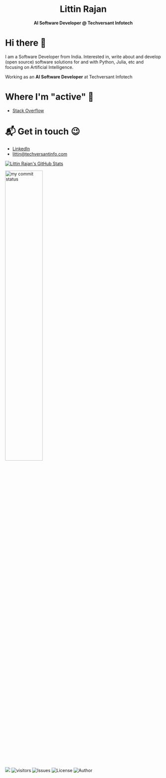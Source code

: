 <h1 align='center' style="color=blue;"> Littin Rajan </h1>
 <p align='center'><b>AI Software Developer @ Techversant Infotech</b></p>


# Hi there 👋

I am a Software Developer from India. Interested in, write about and develop (open source) software solutions for and with Python, Julia, etc and focusing on Artificial Intelligence.

Working as an **AI Software Developer** at Techversant Infotech


# Where I'm "active" 🙂
* [Stack Overflow](https://stackoverflow.com/users/12266677/littin-rajan)

# 📬 Get in touch 😉
- [LinkedIn](https://www.linkedin.com/in/littinrajan)
- [littin@techversantinfo.com](mailto:littin@techversantinfo.com)



<a href="https://github.com/littintech/littintech">
  <img align="center" src="https://github-readme-stats.vercel.app/api?username=littintech&show_icons=true&line_height=27&count_private=true&title_color=ffffff&text_color=c9cacc&icon_color=2bbc8a&bg_color=1d1f21" alt="Littin Rajan's GitHub Stats" />
</a>

<p align="left">
<img src="https://github-readme-streak-stats.herokuapp.com/?user=littintech&theme=ads-juicy-fresh&hide_border=true" alt="my commit status" width="49%" /> 
</p>

![](https://komarev.com/ghpvc/?username=littintech&color=blue&style=plastic&label=Profile+Views) 
![visitors](https://visitor-badge.glitch.me/badge?page_id=littintech.visitor-badge&left_color=blue&right_color=red) 
![Issues](https://img.shields.io/github/issues/littintech/littintech) 
![License](https://img.shields.io/github/license/littintech/littintech) 
![Author](https://img.shields.io/badge/author-littintech-blue)

<!-- ## Stargazers over time
[![Stargazers over time](https://starchart.cc/littinrajan/littinrajan.svg)](https://starchart.cc/littintech/littintech -->

